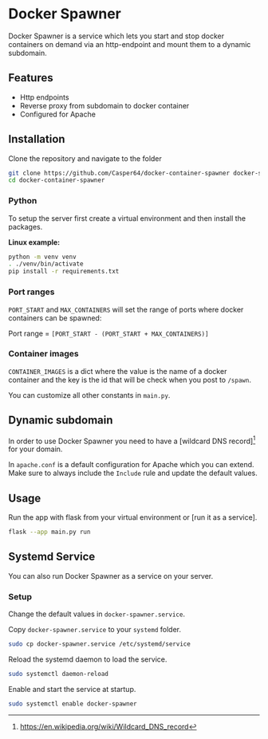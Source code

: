 # Docker Spawner

Docker Spawner is a service which lets you start and stop docker containers on
demand via an http-endpoint and mount them to a dynamic subdomain.

## Features

-   Http endpoints
-   Reverse proxy from subdomain to docker container
-   Configured for Apache

## Installation

Clone the repository and navigate to the folder

```bash
git clone https://github.com/Casper64/docker-container-spawner docker-spawner
cd docker-container-spawner
```

### Python

To setup the server first create a virtual environment and then install the packages.

**Linux example:**

```bash
python -m venv venv
. ./venv/bin/activate
pip install -r requirements.txt
```

### Port ranges

`PORT_START` and `MAX_CONTAINERS` will set the range of ports where docker containers
can be spawned:

Port range = `[PORT_START - (PORT_START + MAX_CONTAINERS)]`

### Container images

`CONTAINER_IMAGES` is a dict where the value is the name of a docker container and
the key is the id that will be check when you post to `/spawn`.

You can customize all other constants in `main.py`.

## Dynamic subdomain

In order to use Docker Spawner you need to have a [wildcard DNS record][^1] for your domain.

In `apache.conf` is a default configuration for Apache which you can extend. Make sure to always
include the `Include` rule and update the default values.

## Usage
Run the app with flask from your virtual environment or [run it as a service].
```bash
flask --app main.py run
```


## Systemd Service

You can also run Docker Spawner as a service on your server.

### Setup

Change the default values in `docker-spawner.service`.

Copy `docker-spawner.service` to your `systemd` folder.

```bash
sudo cp docker-spawner.service /etc/systemd/service
```

Reload the systemd daemon to load the service.

```bash
sudo systemctl daemon-reload
```

Enable and start the service at startup.

```bash
sudo systemctl enable docker-spawner
```

<!-- Links -->
[^1]: https://en.wikipedia.org/wiki/Wildcard_DNS_record

